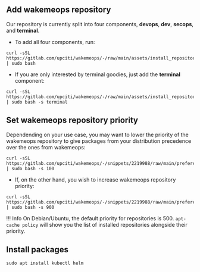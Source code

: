 ## Add wakemeops repository

Our repository is currently split into four components, __devops__, __dev__, __secops__, and __terminal__.


* To add all four components, run:

```shell
curl -sSL https://gitlab.com/upciti/wakemeops/-/raw/main/assets/install_repository | sudo bash
```

* If you are only interested by terminal goodies, just add the __terminal__ component:

```shell
curl -sSL https://gitlab.com/upciti/wakemeops/-/raw/main/assets/install_repository | sudo bash -s terminal
```


## Set wakemeops repository priority

Dependending on your use case, you may want to lower the priority of the wakemeops repository
to give packages from your distribution precedence over the ones from wakemeops:

```shell
curl -sSL https://gitlab.com/upciti/wakemeops/-/snippets/2219988/raw/main/preferences.sh | sudo bash -s 100
```

* If, on the other hand, you wish to increase wakemeops repository priority:

```shell
curl -sSL https://gitlab.com/upciti/wakemeops/-/snippets/2219988/raw/main/preferences.sh | sudo bash -s 900
```

!!! Info
    On Debian/Ubuntu, the default priority for repositories is 500. `apt-cache policy` will show you the list of installed repositories alongside their priority.

## Install packages

```shell
sudo apt install kubectl helm
```
